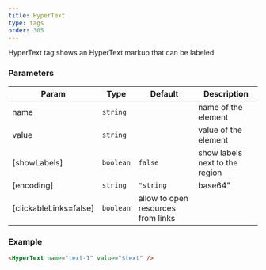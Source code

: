 ```yaml
---
title: HyperText
type: tags
order: 305
---
```


HyperText tag shows an HyperText markup that can be labeled

### Parameters

| Param | Type | Default | Description |
| --- | --- | --- | --- |
| name | <code>string</code> |  | name of the element |
| value | <code>string</code> |  | value of the element |
| [showLabels] | <code>boolean</code> | <code>false</code> | show labels next to the region |
| [encoding] | <code>string</code> | <code>&quot;string|base64&quot;</code> | provide the html as an escaped string or base64 encoded string |
| [clickableLinks=false] | <code>boolean</code> | allow to open resources from links

### Example  
```html
<HyperText name="text-1" value="$text" />
```
